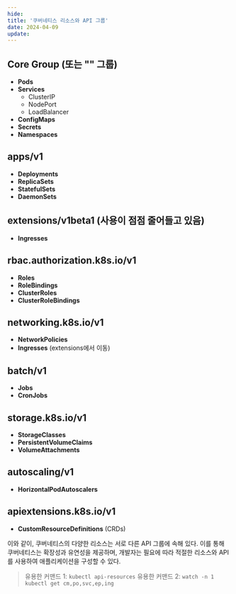 ```yaml
---
hide:
title: '쿠버네티스 리소스와 API 그룹'
date: 2024-04-09
update:
---
```


## Core Group (또는 "" 그룹)

- **Pods**
- **Services**
  - ClusterIP
  - NodePort
  - LoadBalancer
- **ConfigMaps**
- **Secrets**
- **Namespaces**

## apps/v1

- **Deployments**
- **ReplicaSets**
- **StatefulSets**
- **DaemonSets**

## extensions/v1beta1 (사용이 점점 줄어들고 있음)

- **Ingresses**

## rbac.authorization.k8s.io/v1

- **Roles**
- **RoleBindings**
- **ClusterRoles**
- **ClusterRoleBindings**

## networking.k8s.io/v1

- **NetworkPolicies**
- **Ingresses** (extensions에서 이동)

## batch/v1

- **Jobs**
- **CronJobs**

## storage.k8s.io/v1

- **StorageClasses**
- **PersistentVolumeClaims**
- **VolumeAttachments**

## autoscaling/v1

- **HorizontalPodAutoscalers**

## apiextensions.k8s.io/v1

- **CustomResourceDefinitions** (CRDs)

이와 같이, 쿠버네티스의 다양한 리소스는 서로 다른 API 그룹에 속해 있다. 이를 통해 쿠버네티스는 확장성과
유연성을 제공하며, 개발자는 필요에 따라 적절한 리소스와 API를 사용하여 애플리케이션을 구성할 수 있다.

> 유용한 커맨드 1: `kubectl api-resources` 유용한 커맨드 2: `watch -n 1 kubectl get cm,po,svc,ep,ing`
